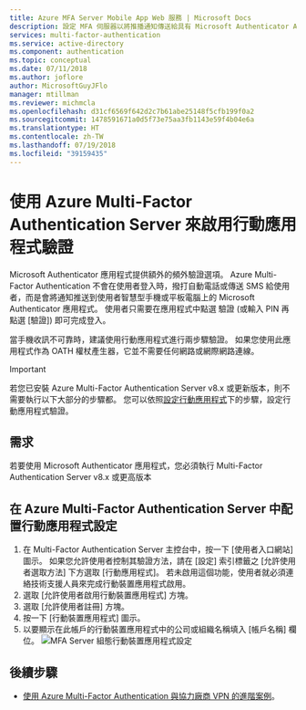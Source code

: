 ```yaml
---
title: Azure MFA Server Mobile App Web 服務 | Microsoft Docs
description: 設定 MFA 伺服器以將推播通知傳送給具有 Microsoft Authenticator App 的使用者。
services: multi-factor-authentication
ms.service: active-directory
ms.component: authentication
ms.topic: conceptual
ms.date: 07/11/2018
ms.author: joflore
author: MicrosoftGuyJFlo
manager: mtillman
ms.reviewer: michmcla
ms.openlocfilehash: d31cf6569f642d2c7b61abe25148f5cfb199f0a2
ms.sourcegitcommit: 1478591671a0d5f73e75aa3fb1143e59f4b04e6a
ms.translationtype: HT
ms.contentlocale: zh-TW
ms.lasthandoff: 07/19/2018
ms.locfileid: "39159435"
---
```

# <a name="enable-mobile-app-authentication-with-azure-multi-factor-authentication-server"></a>使用 Azure Multi-Factor Authentication Server 來啟用行動應用程式驗證

Microsoft Authenticator 應用程式提供額外的頻外驗證選項。 Azure Multi-Factor Authentication 不會在使用者登入時，撥打自動電話或傳送 SMS 給使用者，而是會將通知推送到使用者智慧型手機或平板電腦上的 Microsoft Authenticator 應用程式。 使用者只需要在應用程式中點選 驗證 \(或輸入 PIN 再點選 [驗證]) 即可完成登入。

當手機收訊不可靠時，建議使用行動應用程式進行兩步驟驗證。 如果您使用此應用程式作為 OATH 權杖產生器，它並不需要任何網路或網際網路連線。

> [!IMPORTANT]
> 若您已安裝 Azure Multi-Factor Authentication Server v8.x 或更新版本，則不需要執行以下大部分的步驟都。 您可以依照[設定行動應用程式](#configure-the-mobile-app-settings-in-the-azure-multi-factor-authentication-server)下的步驟，設定行動應用程式驗證。

## <a name="requirements"></a>需求

若要使用 Microsoft Authenticator 應用程式，您必須執行 Multi-Factor Authentication Server v8.x 或更高版本

## <a name="configure-the-mobile-app-settings-in-the-azure-multi-factor-authentication-server"></a>在 Azure Multi-Factor Authentication Server 中配置行動應用程式設定

1. 在 Multi-Factor Authentication Server 主控台中，按一下 [使用者入口網站] 圖示。 如果您允許使用者控制其驗證方法，請在 [設定] 索引標籤之 [允許使用者選取方法] 下方選取 [行動應用程式]。 若未啟用這個功能，使用者就必須連絡技術支援人員來完成行動裝置應用程式啟用。
2. 選取 [允許使用者啟用行動裝置應用程式] 方塊。
3. 選取 [允許使用者註冊] 方塊。
4. 按一下 [行動裝置應用程式] 圖示。
5. 以要顯示在此帳戶的行動裝置應用程式中的公司或組織名稱填入 [帳戶名稱] 欄位。
   ![MFA Server 組態行動裝置應用程式設定](./media/howto-mfaserver-deploy-mobileapp/mobile.png)

## <a name="next-steps"></a>後續步驟

- [使用 Azure Multi-Factor Authentication 與協力廠商 VPN 的進階案例](howto-mfaserver-nps-vpn.md)。
